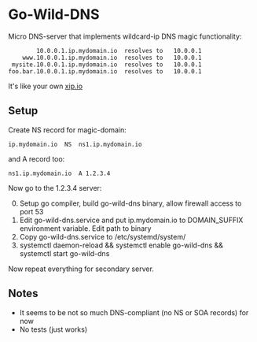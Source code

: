 # Go-Wild-DNS

Micro DNS-server that implements wildcard-ip DNS magic functionality: 

```
        10.0.0.1.ip.mydomain.io  resolves to   10.0.0.1
    www.10.0.0.1.ip.mydomain.io  resolves to   10.0.0.1
 mysite.10.0.0.1.ip.mydomain.io  resolves to   10.0.0.1
foo.bar.10.0.0.1.ip.mydomain.io  resolves to   10.0.0.1
```

It's like your own [xip.io](http://xip.io)


## Setup 

Create NS record for magic-domain: 
```
ip.mydomain.io 	NS 	ns1.ip.mydomain.io
```
and A record too: 
```
ns1.ip.mydomain.io  A 1.2.3.4
```

Now go to the 1.2.3.4 server: 

0. Setup go compiler, build go-wild-dns binary, allow firewall access to port 53
1. Edit go-wild-dns.service and put ip.mydomain.io to DOMAIN_SUFFIX environment variable. Edit path to binary
2. Copy go-wild-dns.service to /etc/systemd/system/
3. systemctl daemon-reload && systemctl enable go-wild-dns && systemctl start go-wild-dns 


Now repeat everything for secondary server. 


## Notes 

- It seems to be not so much DNS-compliant (no NS or SOA records) for now 
- No tests (just works)


